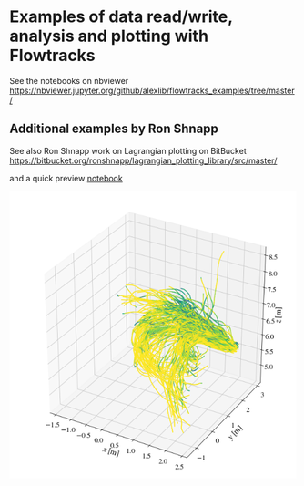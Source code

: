 # Examples of data read/write, analysis and plotting with Flowtracks

See the notebooks on nbviewer https://nbviewer.jupyter.org/github/alexlib/flowtracks_examples/tree/master/ 

## Additional examples by Ron Shnapp
See also Ron Shnapp work on Lagrangian plotting on BitBucket https://bitbucket.org/ronshnapp/lagrangian_plotting_library/src/master/ 

and a quick preview [notebook](https://nbviewer.jupyter.org/urls/bitbucket.org/ronshnapp/lagrangian_plotting_library/raw/1253baf5593ab9604584d5219c2de5d14ebb59c3/Tutorials.ipynb)

![](3dtraj.png)

